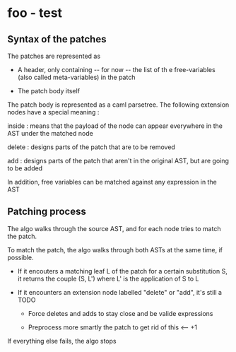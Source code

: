 # foo - test

## Syntax of the patches

The patches are represented as

- A header, only containing -- for now -- the list of th e free-variables (also called meta-variables) in the patch

- The patch body itself

The patch body is represented as a caml parsetree. The following extension nodes have a special meaning :

inside
:   means that the payload of the node can appear everywhere in the AST under the matched node

delete
:   designs parts of the patch that are to be removed

add
:   designs parts of the patch that aren't in the original AST, but are going to be added

In addition, free variables can be matched against any expression in the AST

## Patching process

The algo walks through the source AST, and for each node tries to match the patch.

To match the patch, the algo walks through both ASTs at the same time, if possible.

- If it encouters a matching leaf L of the patch for a certain substitution S, it returns the couple (S, L') where L' is the application of S to L

- If it encounters an extension node labelled "delete" or "add", it's still a TODO

  - Force deletes and adds to stay close and be valide expressions

  - Preprocess more smartly the patch to get rid of this <-- +1

If everything else fails, the algo stops
